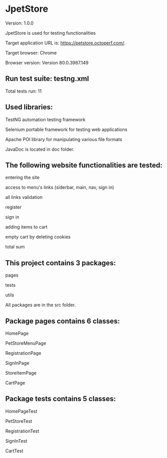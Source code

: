 # JpetStore
Version: 1.0.0

JpetStore is used for testing functionalities

Target application URL is: https://petstore.octoperf.com/.

Target browser: Chrome

Browser version: Version 80.0.3987.149


## Run test suite: testng.xml
Total tests run: 11


## Used libraries:

TestNG automation testing framework

Selenium portable framework for testing web applications

Apache POI library for manipulating various file formats

JavaDoc is located in doc folder.



## The following website functionalities are tested:

entering the site

access to menu's links (siderbar, main, nav, sign in)

all links validation

register

sign in

adding items to cart

empty cart by deleting cookies

total sum 


## This project contains 3 packages:

pages

tests

utils


All packages are in the src folder.


## Package pages contains 6 classes:

HomePage

PetStoreMenuPage

RegistrationPage

SignInPage

StoreItemPage

CartPage


## Package tests contains 5 classes:

HomePageTest

PetStoreTest

RegistrationTest

SignInTest

CartTest


